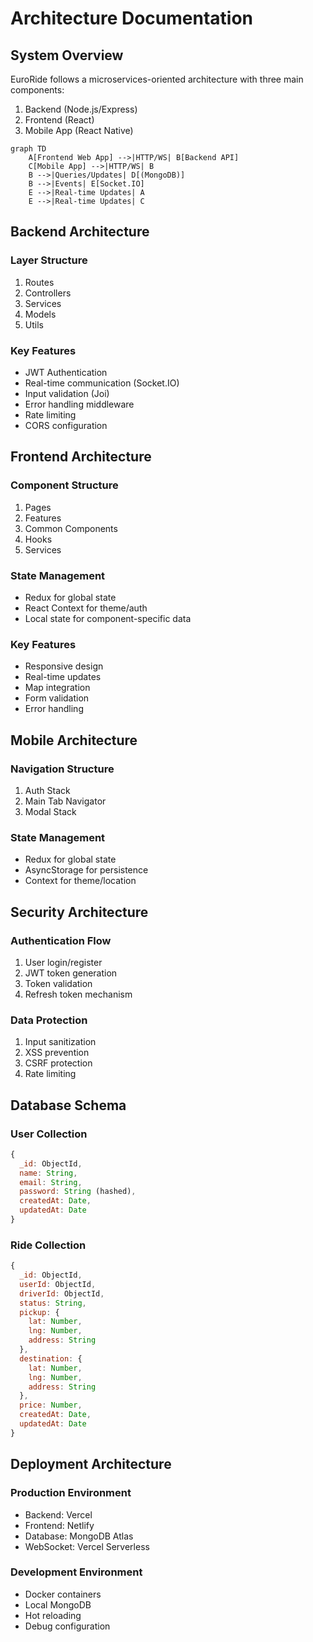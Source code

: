 # Architecture Documentation

## System Overview

EuroRide follows a microservices-oriented architecture with three main components:

1. Backend (Node.js/Express)
2. Frontend (React)
3. Mobile App (React Native)

```mermaid
graph TD
    A[Frontend Web App] -->|HTTP/WS| B[Backend API]
    C[Mobile App] -->|HTTP/WS| B
    B -->|Queries/Updates| D[(MongoDB)]
    B -->|Events| E[Socket.IO]
    E -->|Real-time Updates| A
    E -->|Real-time Updates| C
```

## Backend Architecture

### Layer Structure
1. Routes
2. Controllers
3. Services
4. Models
5. Utils

### Key Features
- JWT Authentication
- Real-time communication (Socket.IO)
- Input validation (Joi)
- Error handling middleware
- Rate limiting
- CORS configuration

## Frontend Architecture

### Component Structure
1. Pages
2. Features
3. Common Components
4. Hooks
5. Services

### State Management
- Redux for global state
- React Context for theme/auth
- Local state for component-specific data

### Key Features
- Responsive design
- Real-time updates
- Map integration
- Form validation
- Error handling

## Mobile Architecture

### Navigation Structure
1. Auth Stack
2. Main Tab Navigator
3. Modal Stack

### State Management
- Redux for global state
- AsyncStorage for persistence
- Context for theme/location

## Security Architecture

### Authentication Flow
1. User login/register
2. JWT token generation
3. Token validation
4. Refresh token mechanism

### Data Protection
1. Input sanitization
2. XSS prevention
3. CSRF protection
4. Rate limiting

## Database Schema

### User Collection
```javascript
{
  _id: ObjectId,
  name: String,
  email: String,
  password: String (hashed),
  createdAt: Date,
  updatedAt: Date
}
```

### Ride Collection
```javascript
{
  _id: ObjectId,
  userId: ObjectId,
  driverId: ObjectId,
  status: String,
  pickup: {
    lat: Number,
    lng: Number,
    address: String
  },
  destination: {
    lat: Number,
    lng: Number,
    address: String
  },
  price: Number,
  createdAt: Date,
  updatedAt: Date
}
```

## Deployment Architecture

### Production Environment
- Backend: Vercel
- Frontend: Netlify
- Database: MongoDB Atlas
- WebSocket: Vercel Serverless

### Development Environment
- Docker containers
- Local MongoDB
- Hot reloading
- Debug configuration
